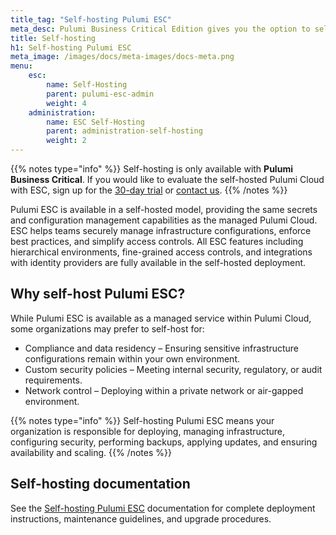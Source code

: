 ```yaml
---
title_tag: "Self-hosting Pulumi ESC"
meta_desc: Pulumi Business Critical Edition gives you the option to self-host Pulumi within your organization's infrastructure.
title: Self-hosting
h1: Self-hosting Pulumi ESC
meta_image: /images/docs/meta-images/docs-meta.png
menu:
    esc:
        name: Self-Hosting
        parent: pulumi-esc-admin
        weight: 4
    administration:
        name: ESC Self-Hosting
        parent: administration-self-hosting
        weight: 2
---
```


{{% notes type="info" %}}
Self-hosting is only available with **Pulumi Business Critical**. If you would like to evaluate the self-hosted Pulumi Cloud with ESC, sign up for the [30-day trial](/product/self-hosted#self-hosted-trial) or [contact us](/contact/).
{{% /notes %}}

Pulumi ESC is available in a self-hosted model, providing the same secrets and configuration management capabilities as the managed Pulumi Cloud. ESC helps teams securely manage infrastructure configurations, enforce best practices, and simplify access controls. All ESC features including hierarchical environments, fine-grained access controls, and integrations with identity providers are fully available in the self-hosted deployment.

## Why self-host Pulumi ESC?

While Pulumi ESC is available as a managed service within Pulumi Cloud, some organizations may prefer to self-host for:

- Compliance and data residency – Ensuring sensitive infrastructure configurations remain within your own environment.
- Custom security policies – Meeting internal security, regulatory, or audit requirements.
- Network control – Deploying within a private network or air-gapped environment.

{{% notes type="info" %}}
Self-hosting Pulumi ESC means your organization is responsible for deploying, managing infrastructure, configuring security, performing backups, applying updates, and ensuring availability and scaling.
{{% /notes %}}

## Self-hosting documentation

See the [Self-hosting Pulumi ESC](/docs/administration/self-hosting/) documentation for complete deployment instructions, maintenance guidelines, and upgrade procedures.
